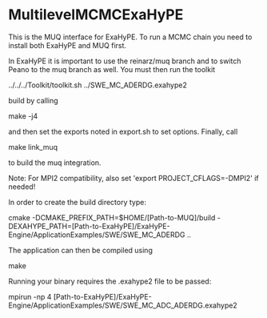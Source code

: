 # MultilevelMCMCExaHyPE

This is the MUQ interface for ExaHyPE. To run a MCMC chain you need to install both ExaHyPE and MUQ first. 

In ExaHyPE it is important to use the reinarz/muq branch and to switch Peano to the muq branch as well.
You must then run the toolkit

  ../../../Toolkit/toolkit.sh ../SWE_MC_ADERDG.exahype2

build by calling

  make -j4

and then set the exports noted in export.sh to set options. Finally, call

  make link_muq

to build the muq integration.


Note: For MPI2 compatibility, also set 'export PROJECT_CFLAGS=-DMPI2' if needed!


In order to create the build directory type:

  cmake -DCMAKE_PREFIX_PATH=$HOME/[Path-to-MUQ]/build -DEXAHYPE_PATH=[Path-to-ExaHyPE]/ExaHyPE-Engine/ApplicationExamples/SWE/SWE_MC_ADERDG ..


The application can then be compiled using 

  make


Running your binary requires the .exahype2 file to be passed:

  mpirun -np 4 [Path-to-ExaHyPE]/ExaHyPE-Engine/ApplicationExamples/SWE/SWE_MC_ADC_ADERDG.exahype2
